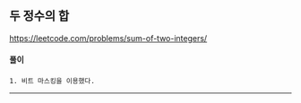 ## 두 정수의 합

https://leetcode.com/problems/sum-of-two-integers/

<h4> 풀이 </h4>

    1. 비트 마스킹을 이용했다.

---

